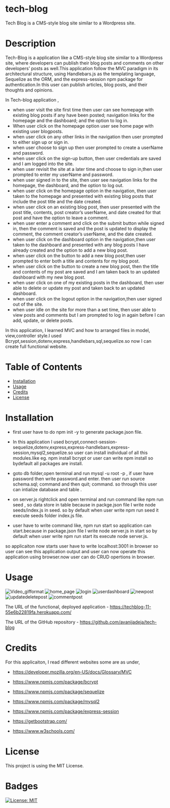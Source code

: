 # tech-blog

Tech Blog is a CMS-style blog site similar to a Wordpress site.

# Description

Tech-Blog is a application like a CMS-style blog site similar to a Wordpress site, where developers can publish their blog posts and comments on other developers’ posts as well.This application follow the MVC paradigm in its architectural structure, using Handlebars.js as the templating language, Sequelize as the ORM, and the express-session npm package for authentication.In this user can publish articles, blog posts, and their thoughts and opinions.

In Tech-blog application ,

- when user visit the site first time then user can see homepage with existing blog posts if any have been posted; navigation links for the homepage and the dashboard; and the option to log in.
- When user click on the homepage option user see home page with existing user blogposts.
- when user click on any other links in the navigation then user prompted to either sign up or sign in.
- when user choose to sign up then user prompted to create a userName and password.
- when user click on the sign-up button, then user credentials are saved and I am logged into the site.
- when user revisit the site at a later time and choose to sign in,then user prompted to enter my userName and password.
- when user signed in to the site, then user see navigation links for the homepage, the dashboard, and the option to log out.
- when user click on the homepage option in the navigation, then user taken to the homepage and presented with existing blog posts that include the post title and the date created.
- when user click on an existing blog post, then user presented with the post title, contents, post creator’s userName, and date created for that post and have the option to leave a comment.
- when user enter a comment and click on the submit button while signed in, then the comment is saved and the post is updated to display the comment, the comment creator’s userName, and the date created.
- when user click on the dashboard option in the navigation,then user taken to the dashboard and presented with any blog posts I have already created and the option to add a new blog post.
- when user click on the button to add a new blog post,then user prompted to enter both a title and contents for my blog post.
- when user click on the button to create a new blog post, then the title and contents of my post are saved and I am taken back to an updated dashboard with my new blog post.
- when user click on one of my existing posts in the dashboard, then user able to delete or update my post and taken back to an updated dashboard.
- when user click on the logout option in the navigation,then user signed out of the site.
- when user idle on the site for more than a set time, then user able to view posts and comments but I am prompted to log in again before I can add, update, or delete posts.

In this application, I learned MVC and how to arranged files in model, view,controller style.I used Bcrypt,session,dotenv,express,handlebars,sql,sequelize.so now I can create full functional website.

# Table of Contents

- [Installation](#installation)
- [Usage](#usage)
- [Credits](#credits)
- [License](#license)

# Installation

- first user have to do npm init -y to generate package.json file.

- In this application I used bcrypt,connect-session-sequelize,dotenv,express,express-handlebars,express-session,mysql2,sequelize.so user can install individual of all this modules.like eg. npm install bcrypt or user can write npm install so bydefault all packages are install.

- goto db folder,open terminal and run mysql -u root -p , if user have password then write password.and enter.
  then user run source schema.sql; command and then quit; command. so through this user can intialize database and table .

- on server.js rightclick and open terminal and run command like npm run seed , so data store in table because in packge.json file I write node seeds/index.js in seed. so by default when user write npm run seed it execute seeds folder index.js file.

- user have to write command like, npm run start so application can start.because in package.json file I write node server.js in start so by default when user write npm run start its execute node server.js.

so applicaiton now starts user have to write localhost:3001 in browser so user can see this application output and user can now operate this application using browser.now user can do CRUD opertions in browser.

# Usage

![Video_gifformat](./public/images/techblog_video.gif)
![home_page](./public/images/homepage.png)
![login](./public/images/loginpage.png)
![userdashboard](./public/images/userdashboard.png)
![newpost](./public/images/newpost.png)
![updatedeletepost](./public/images/updatedeletepost.png)
![commentpost](./public/images/comment.png)

The URL of the functional, deployed application - https://techblog-11-55e6b22819fa.herokuapp.com/

The URL of the GitHub repository - https://github.com/avanijadeja/tech-blog

# Credits

For this applicaiton, I read different websites some are as under,

- https://developer.mozilla.org/en-US/docs/Glossary/MVC

- https://www.npmjs.com/package/bcrypt

- https://www.npmjs.com/package/sequelize

- https://www.npmjs.com/package/mysql2

- https://www.npmjs.com/package/express-session

- https://getbootstrap.com/

- https://www.w3schools.com/

# License

This project is using the MIT License.

# Badges

[![License: MIT](https://img.shields.io/badge/License-MIT-yellow.svg)](https://opensource.org/licenses/MIT)
